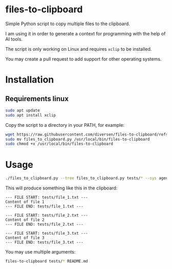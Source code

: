 # files-to-clipboard

Simple Python script to copy multiple files to the clipboard. 

I am using it in order to generate a context for programming with the help of AI tools.

The script is only working on Linux and requires `xclip` to be installed.

You may create a pull request to add support for other operating systems.

# Installation

## Requirements linux

```bash
sudo apt update
sudo apt install xclip
```

Copy the script to a directory in your PATH, for example:

```bash
wget https://raw.githubusercontent.com/diversen/files-to-clipboard/refs/heads/main/files_to_clipboard.py
sudo mv files_to_clipboard.py /usr/local/bin/files-to-clipboard
sudo chmod +x /usr/local/bin/files-to-clipboard
```

# Usage

```bash
./files_to_clipboard.py --tree files_to_clipboard.py tests/* --sys agents/programmer.md 
```

This will produce something like this in the clipboard:

```
--- FILE START: tests/file_1.txt ---
Content of file 1
--- FILE END: tests/file_1.txt ---

--- FILE START: tests/file_2.txt ---
Content of file 2
--- FILE END: tests/file_2.txt ---

--- FILE START: tests/file_3.txt ---
Content of file 3
--- FILE END: tests/file_3.txt ---
```

You may use multiple arguments:

```bash
files-to-clipboard tests/* README.md
```